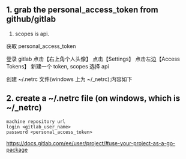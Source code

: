 ## 1. grab the personal_access_token from github/gitlab

 1. scopes is api.


获取 personal_access_token

登录 gitlab
点击【右上角个人头像】
点击【Settings】
点击左边【Access Tokens】
新建一个 token, scopes 选择 api


创建 ~/.netrc 文件(windows 上为 ~/_netrc);内容如下
## 2. create a ~/.netrc file  (on windows, which is ~/_netrc)

``` 
machine repository url
login <gitlab_user_name>
password <personal_access_token>
```

https://docs.gitlab.com/ee/user/project/#use-your-project-as-a-go-package